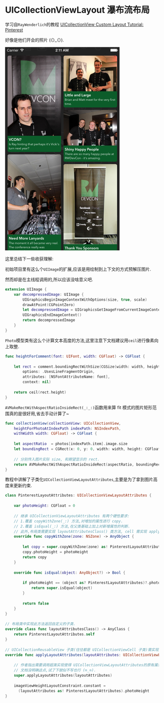 # UICollectionViewLayout 瀑布流布局

学习自`RayWenderlich`的教程 
[UICollectionView Custom Layout Tutorial: Pinterest](http://www.raywenderlich.com/107439/uicollectionview-custom-layout-tutorial-pinterest)

好像是他们开会的照片 (⊙_⊙).

![](Screenshot/QQ20150827-1%402x.png)

这里总结下一些收获理解:

初始项目里有这么个`UIImage`的扩展,应该是用绘制到上下文的方式预解压图片.

然而却是在主线程调用的,所以应该没啥意义吧.

```swift
extension UIImage {
    var decompressedImage: UIImage {
        UIGraphicsBeginImageContextWithOptions(size, true, scale)
        drawAtPoint(CGPointZero)
        let decompressedImage = UIGraphicsGetImageFromCurrentImageContext()
        UIGraphicsEndImageContext()
        return decompressedImage
    }
}
```

`Photo`模型类有这么个计算文本高度的方法,这里注意下文档建议用`ceil`进行像素向上取整.

```swift
func heightForComment(font: UIFont, width: CGFloat) -> CGFloat {

    let rect = comment.boundingRectWithSize(CGSize(width: width, height: CGFloat.max),
        options: .UsesLineFragmentOrigin, 
        attributes: [NSFontAttributeName: font], 
        context: nil)

    return ceil(rect.height) 
}
```

`AVMakeRectWithAspectRatioInsideRect(_:_:)`函数用来算 fit 模式的图片矩形范围真的是很好用,省去手动计算了~

```swift
func collectionView(collectionView: UICollectionView,
    heightForPhotoAtIndexPath indexPath: NSIndexPath, 
    withWidth width: CGFloat) -> CGFloat {

    let aspectRatio  = photos[indexPath.item].image.size
    let boundingRect = CGRect(x: 0, y: 0, width: width, height: CGFloat.max)

    // 分别传入图片实际 size, 和期望显示的 rect.
    return AVMakeRectWithAspectRatioInsideRect(aspectRatio, boundingRect).height 
}
```

教程中讲解了子类化`UICollectionViewLayoutAttributes`,主要是为了拿到图片高度来更新约束.

```swift
class PinterestLayoutAttributes: UICollectionViewLayoutAttributes {

    var photoHeight: CGFloat = 0

    // 继承 UICollectionViewLayoutAttributes 有两个硬性要求:
    // 1.覆盖 copyWithZone(_:) 方法,对增加的属性进行 copy.
    // 2.覆盖 isEqual(_:) 方法,在父类基础上加上对新增属性的判断.
    // 此外,布局类需要实现 layoutAttributesClass() 类方法, cell 需实现 applyLayoutAttributes(_:) 方法.
    override func copyWithZone(zone: NSZone) -> AnyObject {

        let copy = super.copyWithZone(zone) as! PinterestLayoutAttributes
        copy.photoHeight = photoHeight
        return copy
    }

    override func isEqual(object: AnyObject?) -> Bool {

        if photoHeight == (object as? PinterestLayoutAttributes)?.photoHeight {
            return super.isEqual(object)
        }

        return false
    }
}

// 布局类中实现此方法返回自定义的子类.
override class func layoutAttributesClass() -> AnyClass {
    return PinterestLayoutAttributes.self
}

// UICollectionReusableView 子类(往往都是 UICollectionViewCell 子类)需实现此方法.
override func applyLayoutAttributes(layoutAttributes: UICollectionViewLayoutAttributes!) {

    // 作者指出需要调用超类实现使得 UICollectionViewLayoutAttributes的原有属性得以应用.
    // 文档没明确这点,试了下貌似不写也行 (⊙_⊙).
    super.applyLayoutAttributes(layoutAttributes) 

    imageViewHeightLayoutConstraint.constant = 
      (layoutAttributes as! PinterestLayoutAttributes).photoHeight
}
```

